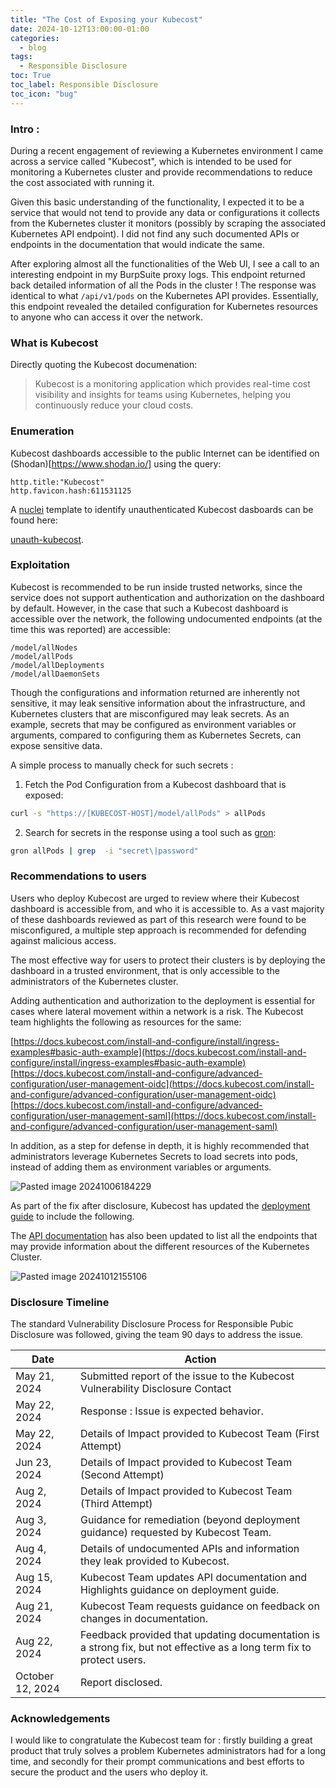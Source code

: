 ```yaml
---
title: "The Cost of Exposing your Kubecost"
date: 2024-10-12T13:00:00-01:00
categories:
  - blog
tags:
  - Responsible Disclosure
toc: True
toc_label: Responsible Disclosure
toc_icon: "bug"
---
```


### Intro :
During a recent engagement of reviewing a Kubernetes environment I came across a service called "Kubecost", which is intended to be used for monitoring a Kubernetes cluster and provide recommendations to reduce the cost associated with running it. 

Given this basic understanding of the functionality, I expected it to be a service that would not tend to provide any data or configurations it collects from the Kubernetes cluster it monitors (possibly by scraping the associated Kubernetes API endpoint). I did not find any such documented APIs or endpoints in the documentation that would indicate the same.

After exploring almost all the functionalities of the Web UI, I see a call to an interesting endpoint in my BurpSuite proxy logs. This endpoint returned back detailed information of all the Pods in the cluster ! The response was identical to what `/api/v1/pods` on the Kubernetes API provides. Essentially, this endpoint revealed the detailed configuration for Kubernetes resources to anyone who can access it over the network.  


### What is Kubecost

Directly quoting the Kubecost documenation:

> Kubecost is a monitoring application which provides real-time cost visibility and insights for teams using Kubernetes, helping you continuously reduce your cloud costs.



### Enumeration 

Kubecost dashboards accessible to the public Internet can be identified on (Shodan)[https://www.shodan.io/] using the query:

```
http.title:"Kubecost"
http.favicon.hash:611531125
```

A [nuclei](https://docs.projectdiscovery.io/tools/nuclei) template to identify unauthenticated Kubecost dasboards can be found here: 

[unauth-kubecost](https://github.com/projectdiscovery/nuclei-templates/blob/main/http/misconfiguration/unauth-kubecost.yaml).

### Exploitation 
Kubecost is recommended to be run inside trusted networks, since the service does not support authentication and authorization on the dashboard by default. However, in the case that such a Kubecost dashboard is accessible over the network, the following undocumented endpoints (at the time this was reported) are accessible: 
```
/model/allNodes
/model/allPods
/model/allDeployments  
/model/allDaemonSets
```

Though the configurations and information returned are inherently not sensitive, it may leak sensitive information about the infrastructure, and Kubernetes clusters that are misconfigured may leak secrets. As an example, secrets that may be configured as environment variables or arguments, compared to configuring them as Kubernetes Secrets, can expose sensitive data.

A simple process to manually check for such secrets : 
1. Fetch the Pod Configuration from a Kubecost dashboard that is exposed: 
```bash
curl -s "https://[KUBECOST-HOST]/model/allPods" > allPods
```
2. Search for secrets in the response using a tool such as [gron](https://github.com/tomnomnom/gron): 
```bash
gron allPods | grep  -i "secret\|password"
```


### Recommendations to users 

Users who deploy Kubecost are urged to review where their Kubecost dashboard is accessible from, and who it is accessible to. As a vast majority of these dashboards reviewed as part of this research were found to be misconfigured, a multiple step approach is recommended for defending against malicious access.

The most effective way for users to protect their clusters is by deploying the dashboard in a trusted environment, that is only accessible to the administrators of the Kubernetes cluster. 

Adding authentication and authorization to the deployment is essential for cases where lateral movement within a network is a risk. The Kubecost team highlights the following as resources for the same: 

[https://docs.kubecost.com/install-and-configure/install/ingress-examples#basic-auth-example](https://docs.kubecost.com/install-and-configure/install/ingress-examples#basic-auth-example)  
[https://docs.kubecost.com/install-and-configure/advanced-configuration/user-management-oidc](https://docs.kubecost.com/install-and-configure/advanced-configuration/user-management-oidc)  
[https://docs.kubecost.com/install-and-configure/advanced-configuration/user-management-saml](https://docs.kubecost.com/install-and-configure/advanced-configuration/user-management-saml)

In addition, as a step for defense in depth, it is highly recommended that administrators leverage Kubernetes Secrets to load secrets into pods, instead of adding them as environment variables or arguments.

![Pasted image 20241006184229](https://github.com/user-attachments/assets/909257f0-db30-492b-b683-48f67b0d37cd)

As part of the fix after disclosure, Kubecost has updated the [deployment guide](https://docs.kubecost.com/install-and-configure/install/first-time-user-guide) to include the following. 

The [API documentation](https://docs.kubecost.com/apis/diagnostic-apis/api-costmodel-cache) has also been updated to list all the endpoints that may provide information about the different resources of the Kubernetes Cluster.  

![Pasted image 20241012155106](https://github.com/user-attachments/assets/1a3393fb-4872-4b47-8ca2-711c9e879e9a)

### Disclosure Timeline
The standard Vulnerability Disclosure Process for Responsible Pubic Disclosure was followed, giving the team 90 days to address the issue.

| <!-- -->Date     | <!-- -->Action                                                                                                        |
| ---------------- | --------------------------------------------------------------------------------------------------------------------- |
| May 21, 2024     | Submitted report of the issue to the Kubecost Vulnerability Disclosure Contact                                        |
| May 22, 2024     | Response : Issue is expected behavior.                                                                                |
| May 22, 2024     | Details of Impact provided to Kubecost Team (First Attempt)                                                           |
| Jun 23, 2024     | Details of Impact provided to Kubecost Team (Second Attempt)                                                          |
| Aug 2, 2024      | Details of Impact provided to Kubecost Team (Third Attempt)                                                           |
| Aug 3, 2024      | Guidance for remediation (beyond deployment guidance) requested by Kubecost Team.                                     |
| Aug 4, 2024      | Details of undocumented APIs and information they leak provided to Kubecost.                                          |
| Aug 15, 2024     | Kubecost Team updates API documentation and Highlights guidance on deployment guide.                                  |
| Aug 21, 2024     | Kubecost Team requests guidance on feedback on changes in documentation.                                              |
| Aug 22, 2024     | Feedback provided that updating documentation is a strong fix, but not effective as a long term fix to protect users. |
| October 12, 2024 | Report disclosed.                                                                                                     |


### Acknowledgements

I would like to congratulate the Kubecost team for : firstly building a great product that truly solves a problem Kubernetes administrators had for a long time, and secondly for their prompt communications and best efforts to secure the product and the users who deploy it.

